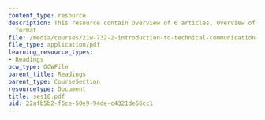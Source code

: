 ```yaml
---
content_type: resource
description: This resource contain Overview of 6 articles, Overview of APA Citation
  format.
file: /media/courses/21w-732-2-introduction-to-technical-communication-ethics-in-science-and-technology-fall-2006/22afb5b2f6ce50e994dec4321de66cc1_ses10.pdf
file_type: application/pdf
learning_resource_types:
- Readings
ocw_type: OCWFile
parent_title: Readings
parent_type: CourseSection
resourcetype: Document
title: ses10.pdf
uid: 22afb5b2-f6ce-50e9-94de-c4321de66cc1
---
```


